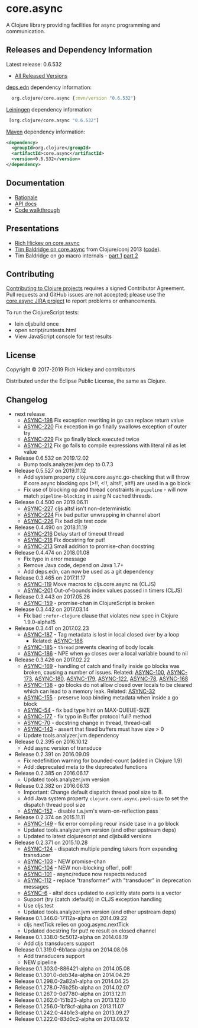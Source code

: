 # core.async

A Clojure library providing facilities for async programming and communication.


## Releases and Dependency Information

Latest release: 0.6.532

* [All Released Versions](http://search.maven.org/#search%7Cgav%7C1%7Cg%3A%22org.clojure%22%20AND%20a%3A%22core.async%22)

[deps.edn](https://clojure.org/reference/deps_and_cli) dependency information:

```clj
  org.clojure/core.async {:mvn/version "0.6.532"}
 ```

[Leiningen](https://github.com/technomancy/leiningen) dependency information:

```clj
 [org.clojure/core.async "0.6.532"]
```

[Maven](http://maven.apache.org/) dependency information:

```xml
<dependency>
  <groupId>org.clojure</groupId>
  <artifactId>core.async</artifactId>
  <version>0.6.532</version>
</dependency>
```

## Documentation

* [Rationale](https://clojure.org/news/2013/06/28/clojure-clore-async-channels)
* [API docs](https://clojure.github.io/core.async/)
* [Code walkthrough](https://github.com/clojure/core.async/blob/master/examples/walkthrough.clj)

## Presentations

* [Rich Hickey on core.async](http://www.infoq.com/presentations/clojure-core-async)
* [Tim Baldridge on core.async](http://www.youtube.com/watch?v=enwIIGzhahw) from Clojure/conj 2013 ([code](https://github.com/halgari/clojure-conj-2013-core.async-examples)).
* Tim Baldridge on go macro internals - [part 1](https://www.youtube.com/watch?v=R3PZMIwXN_g) [part 2](https://www.youtube.com/watch?v=SI7qtuuahhU)

## Contributing 

[Contributing to Clojure projects](https://clojure.org/community/contributing) requires a signed Contributor Agreement. Pull requests and GitHub issues are not accepted; please use the [core.async JIRA project](https://clojure.atlassian.net/browse/ASYNC) to report problems or enhancements.

To run the ClojureScript tests:

* lein cljsbuild once
* open script/runtests.html
* View JavaScript console for test results

## License

Copyright © 2017-2019 Rich Hickey and contributors

Distributed under the Eclipse Public License, the same as Clojure.

## Changelog

* next release
  * [ASYNC-198](https://clojure.atlassian.net/browse/ASYNC-198) Fix exception rewriting in go can replace return value
  * [ASYNC-220](https://clojure.atlassian.net/browse/ASYNC-220) Fix exception in go finally swallows exception of outer try
  * [ASYNC-229](https://clojure.atlassian.net/browse/ASYNC-229) Fix go finally block executed twice
  * [ASYNC-212](https://clojure.atlassian.net/browse/ASYNC-212) Fix go fails to compile expressions with literal nil as let value
* Release 0.6.532 on 2019.12.02
  * Bump tools.analyzer.jvm dep to 0.7.3
* Release 0.5.527 on 2019.11.12
  * Add system property clojure.core.async.go-checking that will throw if core.async blocking ops (>!!, <!!, alts!!, alt!!) are used in a go block
  * Fix use of blocking op and thread constraints in `pipeline` - will now match `pipeline-blocking` in using N cached threads.
* Release 0.4.500 on 2019.06.11
  * [ASYNC-227](https://clojure.atlassian.net/browse/ASYNC-227) cljs alts! isn't non-deterministic
  * [ASYNC-224](https://clojure.atlassian.net/browse/ASYNC-224) Fix bad putter unwrapping in channel abort
  * [ASYNC-226](https://clojure.atlassian.net/browse/ASYNC-226) Fix bad cljs test code
* Release 0.4.490 on 2018.11.19
  * [ASYNC-216](https://clojure.atlassian.net/browse/ASYNC-216) Delay start of timeout thread
  * [ASYNC-218](https://clojure.atlassian.net/browse/ASYNC-218) Fix docstring for put!
  * [ASYNC-213](https://clojure.atlassian.net/browse/ASYNC-213) Small addition to promise-chan docstring
* Release 0.4.474 on 2018.01.08
  * Fix typo in error message
  * Remove Java code, depend on Java 1.7+
  * Add deps.edn, can now be used as a git dependency
* Release 0.3.465 on 2017.11.17
  * [ASYNC-119](https://clojure.atlassian.net/browse/ASYNC-119) Move macros to cljs.core.async ns (CLJS)
  * [ASYNC-201](https://clojure.atlassian.net/browse/ASYNC-201) Out-of-bounds index values passed in timers (CLJS)
* Release 0.3.443 on 2017.05.26
  * [ASYNC-159](https://clojure.atlassian.net/browse/ASYNC-159) - promise-chan in ClojureScript is broken 
* Release 0.3.442 on 2017.03.14
  * Fix bad `:refer-clojure` clause that violates new spec in Clojure 1.9.0-alpha15
* Release 0.3.441 on 2017.02.23
  * [ASYNC-187](https://clojure.atlassian.net/browse/ASYNC-187) - Tag metadata is lost in local closed over by a loop
    * Related: [ASYNC-188](https://clojure.atlassian.net/browse/ASYNC-188)
  * [ASYNC-185](https://clojure.atlassian.net/browse/ASYNC-185) - `thread` prevents clearing of body locals
  * [ASYNC-186](https://clojure.atlassian.net/browse/ASYNC-186) - NPE when `go` closes over a local variable bound to nil
* Release 0.3.426 on 2017.02.22
  * [ASYNC-169](https://clojure.atlassian.net/browse/ASYNC-169) - handling of catch and finally inside go blocks was broken, causing a number of issues. Related: [ASYNC-100](https://clojure.atlassian.net/browse/ASYNC-100), [ASYNC-173](https://clojure.atlassian.net/browse/ASYNC-173), [ASYNC-180](https://clojure.atlassian.net/browse/ASYNC-180), [ASYNC-179](https://clojure.atlassian.net/browse/ASYNC-179), [ASYNC-122](https://clojure.atlassian.net/browse/ASYNC-122), [ASYNC-78](https://clojure.atlassian.net/browse/ASYNC-78), [ASYNC-168](https://clojure.atlassian.net/browse/ASYNC-168)
  * [ASYNC-138](https://clojure.atlassian.net/browse/ASYNC-138) - go blocks do not allow closed over locals to be cleared which can lead to a memory leak. Related: [ASYNC-32](https://clojure.atlassian.net/browse/ASYNC-32)
  * [ASYNC-155](https://clojure.atlassian.net/browse/ASYNC-155) - preserve loop binding metadata when inside a go block
  * [ASYNC-54](https://clojure.atlassian.net/browse/ASYNC-54) - fix bad type hint on MAX-QUEUE-SIZE
  * [ASYNC-177](https://clojure.atlassian.net/browse/ASYNC-177) - fix typo in Buffer protocol full? method
  * [ASYNC-70](https://clojure.atlassian.net/browse/ASYNC-70) - docstring change in thread, thread-call
  * [ASYNC-143](https://clojure.atlassian.net/browse/ASYNC-143) - assert that fixed buffers must have size > 0
  * Update tools.analyzer.jvm dependency
* Release 0.2.395 on 2016.10.12
  * Add async version of transduce
* Release 0.2.391 on 2016.09.09
  * Fix redefinition warning for bounded-count (added in Clojure 1.9)
  * Add :deprecated meta to the deprecated functions
* Release 0.2.385 on 2016.06.17
  * Updated tools.analyzer.jvm version
* Release 0.2.382 on 2016.06.13
  * Important: Change default dispatch thread pool size to 8.
  * Add Java system property `clojure.core.async.pool-size` to set the dispatch thread pool size
  * [ASYNC-152](https://clojure.atlassian.net/browse/ASYNC-152) - disable t.a.jvm's warn-on-reflection pass 
* Release 0.2.374 on 2015.11.11
  * [ASYNC-149](https://clojure.atlassian.net/browse/ASYNC-149) - fix error compiling recur inside case in a go block
  * Updated tools.analyzer.jvm version (and other upstream deps)
  * Updated to latest clojurescript and cljsbuild versions
* Release 0.2.371 on 2015.10.28
  * [ASYNC-124](https://clojure.atlassian.net/browse/ASYNC-124) - dispatch multiple pending takers from expanding transducer
  * [ASYNC-103](https://clojure.atlassian.net/browse/ASYNC-103) - NEW promise-chan
  * [ASYNC-104](https://clojure.atlassian.net/browse/ASYNC-104) - NEW non-blocking offer!, poll!
  * [ASYNC-101](https://clojure.atlassian.net/browse/ASYNC-101) - async/reduce now respects reduced
  * [ASYNC-112](https://clojure.atlassian.net/browse/ASYNC-112) - replace "transformer" with "transducer" in deprecation messages
  * [ASYNC-6](https://clojure.atlassian.net/browse/ASYNC-6) - alts! docs updated to explicitly state ports is a vector
  * Support (try (catch :default)) in CLJS exception handling
  * Use cljs.test
  * Updated tools.analyzer.jvm version (and other upstream deps)
* Release 0.1.346.0-17112a-alpha on 2014.09.22
  * cljs nextTick relies on goog.async.nextTick
  * Updated docstring for put! re result on closed channel
* Release 0.1.338.0-5c5012-alpha on 2014.08.19
  * Add cljs transducers support
* Release 0.1.319.0-6b1aca-alpha on 2014.08.06
  * Add transducers support
  * NEW pipeline
* Release 0.1.303.0-886421-alpha on 2014.05.08
* Release 0.1.301.0-deb34a-alpha on 2014.04.29
* Release 0.1.298.0-2a82a1-alpha on 2014.04.25
* Release 0.1.278.0-76b25b-alpha on 2014.02.07
* Release 0.1.267.0-0d7780-alpha on 2013.12.11
* Release 0.1.262.0-151b23-alpha on 2013.12.10
* Release 0.1.256.0-1bf8cf-alpha on 2013.11.07
* Release 0.1.242.0-44b1e3-alpha on 2013.09.27
* Release 0.1.222.0-83d0c2-alpha on 2013.09.12
